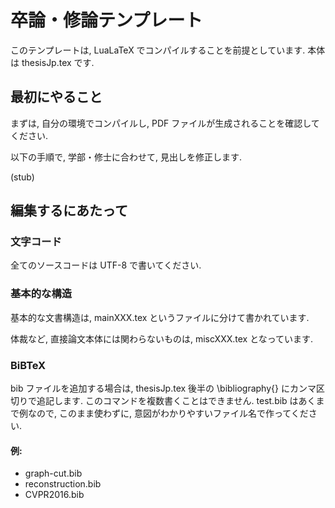 卒論・修論テンプレート
======================

このテンプレートは,
LuaLaTeX でコンパイルすることを前提としています.
本体は thesisJp.tex です.

最初にやること
--------------
まずは, 自分の環境でコンパイルし,
PDF ファイルが生成されることを確認してください.

以下の手順で, 学部・修士に合わせて,
見出しを修正します.

(stub)

編集するにあたって
------------------

### 文字コード

全てのソースコードは UTF-8 で書いてください.

### 基本的な構造

基本的な文書構造は,
mainXXX.tex というファイルに分けて書かれています.

体裁など, 
直接論文本体には関わらないものは,
miscXXX.tex となっています.

### BiBTeX

bib ファイルを追加する場合は,
thesisJp.tex 後半の \\bibliography{} にカンマ区切りで追記します.
このコマンドを複数書くことはできません.
test.bib はあくまで例なので,
このまま使わずに, 意図がわかりやすいファイル名で作ってください.

#### 例:
 - graph-cut.bib
 - reconstruction.bib
 - CVPR2016.bib

